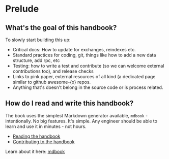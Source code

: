 # Prelude

## What's the goal of this handbook? 

To slowly start building this up: 

- Critical docs: How to update for exchanges, reindexes etc.
- Standard practices for coding, git, things like how to add a new data structure, add rpc, etc
- Testing: how to write a test and contribute (so we can welcome external contributions too), and release checks
- Links to pink paper, external resources of all kind (a dedicated page similar to github awesome-{x} repos.
- Anything that's doesn't belong in the source code or is process related.


## How do I read and write this handbook?

The book uses the simplest Markdown generator available, `mdbook` - intentionally.
No big features. It's simple. Any engineer should be able to learn and use it 
in minutes - not hours.

- [Reading the handbook](https://rust-lang.github.io/mdBook/guide/reading.html)
- [Contributing to the handbook](https://rust-lang.github.io/mdBook/guide/creating.html)

Learn about it here: [mdbook](https://rust-lang.github.io/mdBook/index.html)